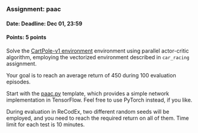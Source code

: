 ### Assignment: paac
#### Date: Deadline: Dec 01, 23:59
#### Points: 5 points

Solve the [CartPole-v1 environment](https://gym.openai.com/envs/CartPole-v1)
environment using parallel actor-critic algorithm, employing the vectorized
environment described in `car_racing` assignment.

Your goal is to reach an average return of 450 during 100 evaluation episodes.

Start with the [paac.py](https://github.com/ufal/npfl122/tree/master/labs/07/paac.py)
template, which provides a simple network implementation in TensorFlow. Feel
free to use PyTorch instead, if you like.

During evaluation in ReCodEx, two different random seeds will be employed, and
you need to reach the required return on all of them. Time limit for each test
is 10 minutes.
